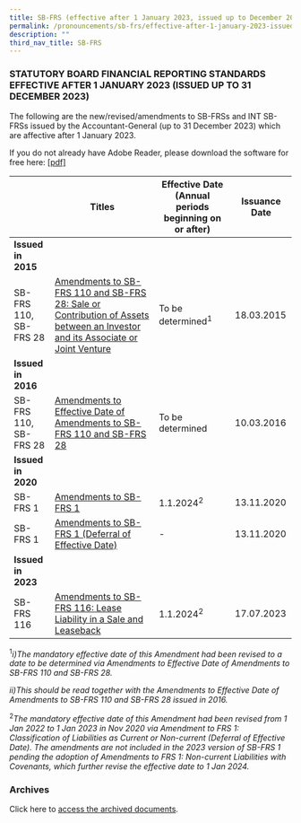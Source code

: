 ```yaml
---
title: SB-FRS (effective after 1 January 2023, issued up to December 2023)
permalink: /pronouncements/sb-frs/effective-after-1-january-2023-issued-up-to-december-2023/
description: ""
third_nav_title: SB-FRS
---
```

### STATUTORY BOARD FINANCIAL REPORTING STANDARDS EFFECTIVE AFTER 1 JANUARY 2023 (ISSUED UP TO 31 DECEMBER 2023)

  

The following are the new/revised/amendments to SB-FRSs and INT SB-FRSs issued by the Accountant-General (up to 31 December 2023) which are affective after 1 January 2023.

If you do not already have Adobe Reader, please download the software for free here:&nbsp;[\[pdf\]](http://www.adobe.com/products/acrobat/readstep2.html)



| | Titles | Effective Date (Annual periods beginning on or after) | Issuance Date |
| -------- | -------- | -------- | -------- |
| **Issued in 2015** |  |  |  |
| SB-FRS 110,<br>SB-FRS 28 | [Amendments to SB-FRS 110 and SB-FRS 28: Sale or Contribution of Assets between an Investor and its Associate or Joint Venture ](/files/Docs/Default%20Source/Sb%20Frs/Effective%20As%20At%201%20January%202023/amendments_to_sb-frs_110_and_sb-frs_28.pdf) | To be determined<sup>1</sup> | 18.03.2015 |
| **Issued in 2016** |  |  |  |
| SB-FRS 110,<br>SB-FRS 28 | [Amendments to Effective Date of Amendments to SB-FRS 110 and SB-FRS 28 ](/files/Docs/Default%20Source/Sb%20Frs/Effective%20As%20At%201%20January%202023/amendments_to_effective_date_of_amendments_to_sb-frs_110_and_sb-frs_28.pdf) | To be determined | 10.03.2016 |
| **Issued in 2020** |  |  |  |
| SB-FRS 1 | [Amendments to SB-FRS 1 ](/files/Docs/Default%20Source/Sb%20Frs/Effective%20As%20At%201%20January%202023/Item%201%20-%20amendments-to-sb-frs-1.pdf) | 1.1.2024<sup>2</sup> | 13.11.2020 |
| SB-FRS 1 | [Amendments to SB-FRS 1 (Deferral of Effective Date) ](/files/Docs/Default%20Source/Sb%20Frs/Effective%20As%20At%201%20January%202023/Item%202%20-%20amendments-to-sb-frs-1---deferral-of-effective-date.pdf) | - | 13.11.2020 |
| **Issued in 2023** |  |  |  |
| SB-FRS 116 | [Amendments to SB-FRS 116: Lease Liability in a Sale and Leaseback ]() | 1.1.2024<sup>2</sup> | 17.07.2023 |


<sup>1</sup>*i)The mandatory effective date of this Amendment had been revised to a date to be determined via Amendments to Effective Date of Amendments to SB-FRS 110 and SB-FRS 28.*

*ii)This should be read together with the Amendments to Effective Date of Amendments to SB-FRS 110 and SB-FRS 28 issued in 2016.*

<sup>2</sup>*The mandatory effective date of this Amendment had been revised from 1 Jan 2022 to 1 Jan 2023 in Nov 2020 via Amendment to FRS 1: Classification of Liabilities as Current or Non-current (Deferral of Effective Date). The amendments are not included in the 2023 version of SB-FRS 1 pending the adoption of Amendments to FRS 1: Non-current Liabilities with Covenants, which further revise the effective date to 1 Jan 2024.*

### Archives&nbsp;

Click here to [access the archived documents](/pronouncements/sb-frs/archives/).